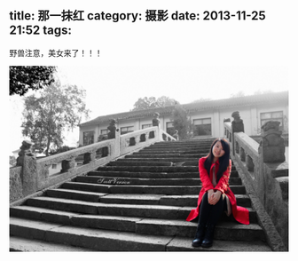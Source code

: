 title: 那一抹红
category: 摄影
date: 2013-11-25 21:52
tags:
---

野兽注意，美女来了！！！

<!--more-->


<img src="/Images/huqiu-photo/1.jpg"/>

